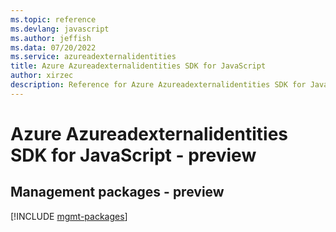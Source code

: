 ```yaml
---
ms.topic: reference
ms.devlang: javascript
ms.author: jeffish
ms.data: 07/20/2022
ms.service: azureadexternalidentities
title: Azure Azureadexternalidentities SDK for JavaScript
author: xirzec
description: Reference for Azure Azureadexternalidentities SDK for JavaScript
---
```

# Azure Azureadexternalidentities SDK for JavaScript - preview

## Management packages - preview
[!INCLUDE [mgmt-packages](azureadexternalidentities-mgmt-index.md)]
